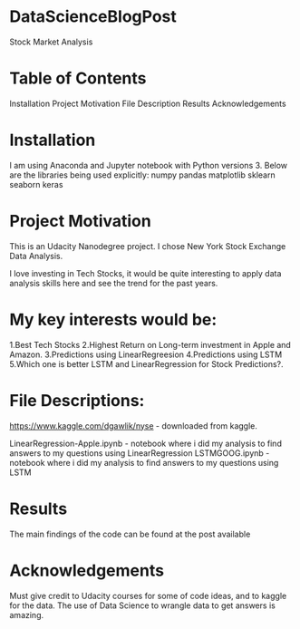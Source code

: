 # DataScienceBlogPost
Stock Market Analysis

# Table of Contents
Installation
Project Motivation
File Description
Results
Acknowledgements

# Installation
I am using Anaconda and Jupyter notebook with Python versions 3. Below are the libraries being used explicitly: numpy pandas matplotlib sklearn seaborn keras

# Project Motivation
This is an Udacity Nanodegree project. I chose New York Stock Exchange Data Analysis.

I love investing in Tech Stocks, it would be quite interesting to apply data analysis skills here and see the trend for the past years.

# My key interests would be:

1.Best Tech Stocks 
2.Highest Return on Long-term investment in Apple and Amazon. 
3.Predictions using LinearRegreesion 
4.Predictions using LSTM 
5.Which one is better LSTM and LinearRegression for Stock Predictions?.

# File Descriptions:

https://www.kaggle.com/dgawlik/nyse - downloaded from kaggle.

LinearRegression-Apple.ipynb - notebook where i did my analysis to find answers to my questions using LinearRegression
LSTMGOOG.ipynb - notebook where i did my analysis to find answers to my questions using LSTM

# Results
The main findings of the code can be found at the post available

# Acknowledgements
Must give credit to Udacity courses for some of code ideas, and to kaggle for the data. The use of Data Science to wrangle data to get answers is amazing.
